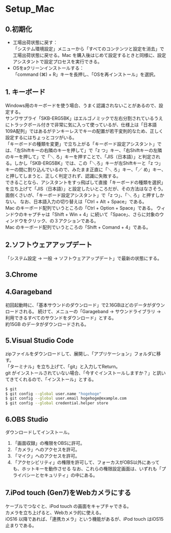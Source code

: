 # Setup_Mac
## 0.初期化
- 工場出荷状態に戻す：  
 「システム環境設定」メニューから「すべてのコンテンツと設定を消去」で工場出荷状態に戻せる。Mac を購入後はじめて設定するときと同様に、設定アシスタントで設定プロセスを実行できる。
- OSをaクリーンインストールする：  
「command (⌘) + R」キーを長押し、「OSを再インストール」を選択。

## 1. キーボード
Windows用のキーボードを使う場合、うまく認識されないことがあるので、設定する。  
サンワサプライ「SKB-ERG5BK」はエルゴノミックで左右分割されているうえにトラックボール付きで非常に気に入って使っているが、仕様上は「日本語109A配列」ではあるがテンキーレスでキーの配置が若干変則的なため、正しく設定するにはちょっとコツがいる。  
「キーボードの種類を変更」で立ち上がる「キーボード設定アシスタント」では、「左Shiftキーの右隣のキーを押して」で「z つ」キー、「右Shiftキーの左隣のキーを押して」で「＼ ろ」キーを押すことで、「JIS（日本語）」と判定される。しかし「SKB-ERG5BK」では、この「＼ろ」キーが左Shiftキーと「z つ」キーの間に割り込んでいるので、みたまま正直に「＼ ろ」キー、「／ め」キー、と押してしまうと、正しく判定されず、認識に失敗する。  
できることなら、アシスタントをすっ飛ばして直接「キーボードの種類を選択」を立ち上げて「JIS（日本語）」と設定したいところだが、その方法はなさそう。  
面倒くさいが、「キーボード設定アシスタント」で「z つ」、「＼ ろ」と押すしかない。
なお、日本語入力の切り替えは「Ctrl + Alt + Space」である。  
Mac のキーボード配列でいうところの「Ctrl + Option + Space」である。
ウィンドウのキャプチャは「Shift + Win + 4」に続いて「Space」、さらに対象のウィンドウをクリック、の３アクションである。  
Mac のキーボード配列でいうところの「Shift + Comand + 4」である。

## 2.ソフトウェアアップデート
「システム設定 -> 一般 -> ソフトウェアアップデート」で最新の状態にする。  
## 3.Chrome
## 4.Garageband
初回起動時に、「基本サウンドのダウンロード」で2.16GBほどのデータがダウンロードされる。
続けて、メニューの「Garageband -> サウンドライブラリ -> 利用できるすべてのサウンドをダウンロード」とする。  
約15GB のデータがダウンロードされる。  
## 5.Visual Studio Code
zipファイルをダウンロードして、展開し、「アプリケーション」フォルダに移す。  
「ターミナル」を立ち上げて、「git」と入力してReturn。  
git がインストールされていない場合、「今すぐインストールしますか？」と訊いてきてくれるので、「インストール」とする。  

```sh
$ git
$ git config --global user.name "hogehoge"
$ git config --global user.email hogehoge@example.com  
$ git config --global credential.helper store  
```  
## 6.OBS Studio
ダウンロードしてインストール。  
1. 「画面収録」の権限をOBSに許可。
2. 「カメラ」へのアクセスを許可。
3. 「マイク」へのアクセスを許可。
4. 「アクセシビリティ」の権限を許可して、フォーカスがOBS以外にあっても、ホットキーを動作させる
なお、これらの権限設定画面は、いずれも「プライバシーとセキュリティ」の中にある。  
## 7.iPod touch (Gen7)をWebカメラにする
ケーブルでつなぐと、iPod touch の画面をキャプチャできる。  
カメラを立ち上げると、Webカメラ的に使える。  
iOS16 以降であれば、「連携カメラ」という機能があるが、iPod touch はiOS15止まりである。